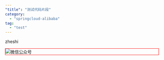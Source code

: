 ```yaml
---
"title": "测试代码片段"
category:
  - "springcloud-alibaba"
tag:
  - "test"
---
```


zheshi 







<img style="border:1px red solid; display:block; margin:0 auto;" :src="$withBase('/qrcode.jpg')" alt="微信公众号" />